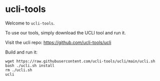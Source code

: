 # ucli-tools

Welcome to `ucli-tools`.

To use our tools, simply download the UCLI tool and run it.

Visit the ucli repo: https://github.com/ucli-tools/ucli

Build and run it:

```
wget https://raw.githubusercontent.com/ucli-tools/ucli/main/ucli.sh
bash ./ucli.sh install
rm ./ucli.sh
ucli
``` 